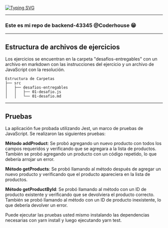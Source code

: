 
[![Typing SVG](https://readme-typing-svg.demolab.com?font=Righteous&size=40&pause=1000&color=F71A92&vCenter=true&repeat=false&width=500&height=70&lines=Hola!+%F0%9F%91%8B+Soy+Fernanda)](https://git.io/typing-svg)

---
### Este es mi repo de backend-43345 @Coderhouse 😁

---

## Estructura de archivos de ejercicios

Los ejercicios se encuentran en la carpeta "desafios-entregables" con un archivo en markdown con las instrucciones del ejercicio y un archivo de JavaScript con la resolución.

```
Estructura de Carpetas
├── src
│   ├── desafios-entregables
│   │   ├── 01-desafio.js
│   │   └── 01-desafio.md
```
---

## Pruebas

La aplicación fue probada utilizando Jest, un marco de pruebas de JavaScript. Se realizaron las siguientes pruebas:

**Método addProduct**: Se probó agregando un nuevo producto con todos los campos requeridos y verificando que se agregara a la lista de productos. También se probó agregando un producto con un código repetido, lo que debería arrojar un error.

**Método getProducts**: Se probó llamando al método después de agregar un nuevo producto y verificando que el producto apareciera en la lista de productos.

**Método getProductById**: Se probó llamando al método con un ID de producto existente y verificando que se devolviera el producto correcto. 
También se probó llamando al método con un ID de producto inexistente, lo que debería devolver un error.

Puede ejecutar las pruebas usted mismo instalando las dependencias necesarias con yarn install y luego ejecutando yarn test.